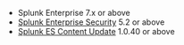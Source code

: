 * Splunk Enterprise 7.x or above
* [Splunk Enterprise Security](https://splunkbase.splunk.com/app/263/) 5.2 or above
* [Splunk ES Content Update](https://splunkbase.splunk.com/app/3449/) 1.0.40 or above
